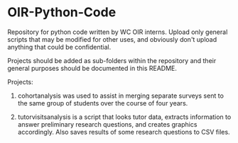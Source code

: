 # OIR-Python-Code

Repository for python code written by WC OIR interns. 
Upload only general scripts that may be modified for other
uses, and obviously don't upload anything that could
be confidential.

Projects should be added as sub-folders within the repository
and their general purposes should be documented in this README.

Projects:

1. cohortanalysis was used to assist in merging separate surveys
sent to the same group of students over the course of four years. 

2. tutorvisitsanalysis is a script that looks tutor data, extracts
information to answer preliminary research questions, and creates 
graphics accordingly.  Also saves results of some research questions
to CSV files. 